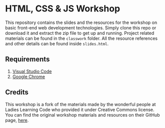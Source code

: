 # HTML, CSS & JS Workshop

This repository contains the slides and the resources for the workshop on basic front-end web development technologies. Simply clone this repo or download it and extract the zip file to get up and running. Project related materials can be found in the `classwork` folder. All the resource references and other details can be found inside `slides.html`.

## Requirements
1. [Visual Studio Code](https://code.visualstudio.com)
1. [Google Chrome](https://chrome.google.com)

## Credits

This workshop is a fork of the materials made by the wonderful people at Ladies Learning Code who provided it under Creative Commons license. You can find the original workshop materials and resources on their GitHub page, [here](https://github.com/ladieslearningcode/llc-html-css-one-page).
